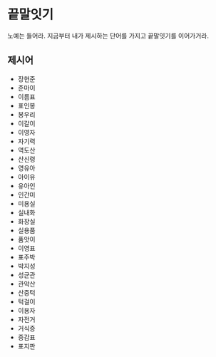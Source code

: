 # 끝말잇기
노예는 들어라. 지금부터 내가 제시하는 단어를 가지고 끝말잇기를 이어가거라.

## 제시어
- 장현준
- 준마이
- 이름표
- 표인봉
- 봉우리
- 이갈이
- 이영자
- 자기력
- 역도산
- 산신령
- 영유아
- 아이유
- 유아인
- 인간미
- 미용실
- 실내화
- 화장실
- 실용품
- 품앗이
- 이영표
- 표주박
- 박지성
- 성균관
- 관악산
- 산중턱
- 턱걸이
- 이용자
- 자전거
- 거식증
- 증감표
- 표지판